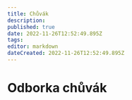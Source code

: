 ```yaml
---
title: Chůvák
description: 
published: true
date: 2022-11-26T12:52:49.895Z
tags: 
editor: markdown
dateCreated: 2022-11-26T12:52:49.895Z
---
```


# Odborka chůvák

